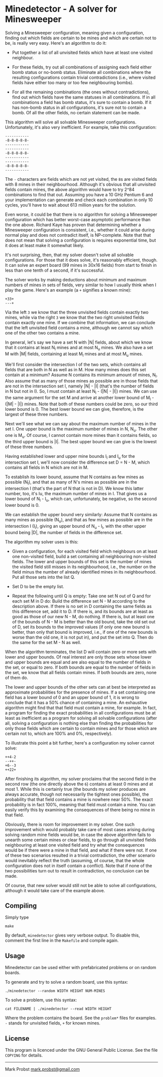 # Minedetector - A solver for Minesweeper

Solving a Minesweeper configuration, meaning given a configuration,
finding out which fields are certain to be mines and which are certain
not to be, is really very easy. Here's an algorithm to do it:

* Put together a list of all unvisited fields which have at least one
  visited neighbour.

* For these fields, try out all combinations of assigning each field
  either bomb status or no-bomb status. Eliminate all combinations
  where the resulting configurations contain trivial contradictions
  (i.e., where visited fields have either too many or too few
  neighbouring bombs).

* For all the remaining combinations (the ones without
  contradictions), find out which fields have the same statuses in all
  combinations. If in all combinations a field has bomb status, it's
  sure to contain a bomb. If it has non-bomb status in all
  configurations, it's sure not to contain a bomb. Of all the other
  fields, no certain statement can be made.

This algorithm will solve all solvable Minesweeper
configurations. Unfortunately, it's also very inefficient. For
example, take this configuration:

	-----------
	-8-8-8-8-8-
	-----------
	-----------
	-8-8-8-8-8-
	-----------
	-----------
	-8-8-8-8-8-
	-----------

The `-` characters are fields which are not yet visited, the `8`s are
visited fields with 8 mines in their neighbourhood. Although it's
obvious that all unvisited fields contain mines, the above algorithm
would have to try 2^84 combinations to find that out. Assuming you
have a 10 GHz Pentium 6 and your implementation can generate and check
each combination in only 10 cycles, you'll have to wait about 613
million years for the solution.

Even worse, it could be that there is no algorithm for solving a
Minesweeper configuration which has better worst-case asymptotic
performance than the one above. Richard Kaye has proven that
determining whether a Minesweeper configuration is consistent, i.e.,
whether it could arise during normal play and does not contradict
itself, is NP-complete. Note that that does not mean that solving a
configuration is requires exponential time, but it does at least make
it somewhat likely.

It's not surprising, then, that my solver doesn't solve all solvable
configurations. For those that it does solve, it's reasonably
efficient, though. It can solve an expert board (99 mines in 30x16
fields) from start to finish in less than one tenth of a second, if
it's successful.

The solver works by making deductions about minimum and maximum
numbers of mines in sets of fields, very similar to how I usually
think when I play the game. Here's an example (a `+` signifies a known
mine):

    +33+
    ---+

Via the left `3` we know that the three unvisited fields contain
exactly two mines, while via the right `3` we know that the two right
unvisited fields contain exactly one mine. If we combine that
information, we can conclude that the left unvisited field contains a
mine, although we cannot say which one of the other two contains a
mine.

In general, let's say we have a set N with |N| fields, about which we
know that it contains at least N<sub>l</sub> mines and at most
N<sub>u</sub> mines. We also have a set M with |M| fields, containing
at least M<sub>l</sub> mines and at most M<sub>u</sub> mines.

We'll first consider the intersection I of the two sets, which
contains all fields that are both in N as well as in M. How many mines
does this set contain at a minimum? Assume N contains its minimum
amount of mines, N<sub>l</sub>. Also assume that as many of those mines as
possible are in those fields that are not in the intersection set I,
namely |N| - |I| (that's the number of fields in N but not in I). So, I
must contain at least N<sub>l</sub> - (|N| - |I|) mines. We can use the same argument
for the set M and arrive at another lower bound of M<sub>l</sub> - (|M| - |I|)
mines. Note that both of these numbers could be zero, so our third
lower bound is 0. The best lower bound we can give, therefore, is the
largest of these three numbers.

Next we'll see what we can say about the maximum number of mines in
the set I. One upper bound is the maximum number of mines in N,
N<sub>u</sub>. The other one is M<sub>u</sub>. Of course, I cannot contain more mines than
it contains fields, so the third upper bound is |I|. The best upper
bound we can give is the lowest of these three numbers.

Having established lower and upper mine bounds I<sub>l</sub> and I<sub>u</sub> for the
intersection set I, we'll now consider the difference set D = N - M, which
contains all fields in N which are not in M.

To establish its lower bound, assume that N contains as few mines as
possible (N<sub>l</sub>), and that as many of N's mines as possible are in the
intersection I (that's the part of N that is not in D). We know this
latter number, too, it's Iu, the maximum number of mines in I. That
gives us a lower bound of N<sub>l</sub> - I<sub>u</sub>, which can, unfortunately, be
negative, so the second lower bound is 0.

We can establish the upper bound very similarly: Assume that N
contains as many mines as possible (N<sub>u</sub>), and that as few mines as
possible are in the intersection I (I<sub>l</sub>), giving an upper bound of
N<sub>u</sub> - I<sub>l</sub>, with the other upper bound being |D|, the number of fields in
the difference set.

The algorithm my solver uses is this:

* Given a configuration, for each visited field which neighbours on at
  least one non-visited field, build a set containing all neighbouring
  non-visited fields. The lower and upper bounds of this set is the
  number of mines the visited field still misses in its neighbourhood,
  i.e., the number on the field minus the number of already identified
  mines in its neighbourhood. Put all those sets into the list Q.

* Set D to be the empty list.

* Repeat the following until Q is empty: Take one set N out of Q and
  for each set M in D do: Build the difference set N - M according to
  the description above. If there is no set in D containing the same
  fields as this difference set, add it to D. If there is, and its
  bounds are at least as good as those of our new N - M, do nothing. If
  there is, but at least one of the bounds of N - M is better than the
  old bound, take the old set out of D, set its bounds to the improved
  values (if only one new bound is better, than only that bound is
  improved, i.e., if one of the new bounds is worse than the old one,
  it is not put in), and put the set into Q. Then do the same for the
  set M - N as well.

When the algorithm terminates, the list D will contain zero or more
sets with lower and upper bounds. Of real interest are only those sets
whose lower and upper bounds are equal and are also equal to the
number of fields in the set, or equal to zero. If both bounds are
equal to the number of fields in the set, we know that all fields
contain mines. If both bounds are zero, none of them do.

The lower and upper bounds of the other sets can at best be
interpreted as approximate probabilities for the presence of mines. If
a set containing one field has a lower bound of 0 and an upper bound
of 1, it is wrong to conclude that it has a 50% chance of containing a
mine. An exhaustive algorithm might find that that field must contain
a mine, for example. In fact, a program for finding the exact
probabilities in all configurations must be at least as inefficient as
a program for solving all solvable configurations (after all, solving
a configuration is nothing else than finding the probabilities for
only those fields which are certain to contain mines and for those
which are certain not to, which are 100% and 0%, respectively).

To illustrate this point a bit further, here's a configuration my
solver cannot solve:

    ++4-2
    --++-
    +6--3
    ++22+

After finishing its algorithm, my solver proclaims that the second
field in the second row (the one directly above the `6`) contains at
least 0 mines and at most 1. While this is certainly true (the bounds
my solver produces are always accurate, though not necessarily the
tightest ones possible), the probability that that field contains a
mine is nowhere near 50%. The exact probability is in fact 100%,
meaning that field must contain a mine. You can easily verify this by
examining the consequences of there being no mine in that field.

Obviously, there is room for improvement in my solver. One such
improvement which would probably take care of most cases arising
during solving random mine fields would be, in case the above
algorithm fails to unearth some certain mines or clear fields, to go
through all unvisited fields neighbouring at least one visited field
and try what the consequences would be if there were a mine in that
field, and what if there were not. If one of these two scenarios
resulted in a trivial contradiction, the other scenario would
inevitably reflect the truth (assuming, of course, that the whole
configuration does not in itself contain a conflict). Note that if
none of the two possibilities turn out to result in contradiction, no
conclusion can be made.

Of course, that new solver would still not be able to solve all
configurations, although it would take care of the example above.

## Compiling

Simply type

    make

By default, `minedetector` gives very verbose output.  To disable this,
comment the first line in the `Makefile` and compile again.

## Usage

Minedetector can be used either with prefabricated problems or on
random boards.

To generate and try to solve a random board, use this syntax:

    ./minedetector --random WIDTH HEIGHT NUM-MINES

To solve a problem, use this syntax:

    cat FILENAME | ./minedetector --read WIDTH HEIGHT

Where the problem contains the board.  See the `problem*` files for
examples.  `-` stands for unvisited fields, `+` for known mines.

## License

This program is licenced under the GNU General Public License.  See
the file `COPYING` for details.

---
Mark Probst <mark.probst@gmail.com>

